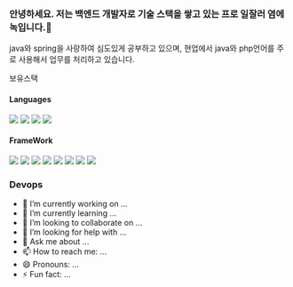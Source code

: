 ### 안녕하세요. 저는 백엔드 개발자로 기술 스택을 쌓고 있는 프로 일잘러 염에녹입니다.👋
java와 spring을 사랑하여 심도있게 공부하고 있으며, 현업에서 java와 php언어를 주로 사용해서 업무를 처리하고 있습니다.

보유스택
#### Languages

<img src="https://img.shields.io/badge/JAVA-blue?style=flat&logo=OpenJDK&logoColor=white"/> <img src="https://img.shields.io/badge/PHP-777BB4?style=flat&logo=PHP&logoColor=white"/> <img src="https://img.shields.io/badge/JavaScript-F7DF1E?style=flat&logo=JavaScript&logoColor=white"/> <img src="https://img.shields.io/badge/HTML5-E34F26?style=flat&logo=HTML5&logoColor=white"/>

#### FrameWork
<img src="https://img.shields.io/badge/Spring-6DB33F?style=flat&logo=Spring&logoColor=white"/> <img src="https://img.shields.io/badge/Spring Boot-6DB33F?style=flat&logo=Spring Boot&logoColor=white"/> <img src="https://img.shields.io/badge/Spring Security-6DB33F?style=flat&logo=Spring Security&logoColor=white"/> <img src="https://img.shields.io/badge/Spring session-6DB33F?style=flat&logo=Spring&logoColor=white"/> <img src="https://img.shields.io/badge/Spring batch-6DB33F?style=flat&logo=Spring&logoColor=white"/> <img src="https://img.shields.io/badge/Spring data jpa-6DB33F?style=flat&logo=Spring&logoColor=white"/> <img src="https://img.shields.io/badge/JPA-59666C?style=flat&logo=Hibernate&logoColor=white"/> <img src="https://img.shields.io/badge/Laravel-FF2D20?style=flat&logo=Laravel&logoColor=white"/> 

### Devops




- 🔭 I’m currently working on ...
- 🌱 I’m currently learning ...
- 👯 I’m looking to collaborate on ...
- 🤔 I’m looking for help with ...
- 💬 Ask me about ...
- 📫 How to reach me: ...
- 😄 Pronouns: ...
- ⚡ Fun fact: ...
